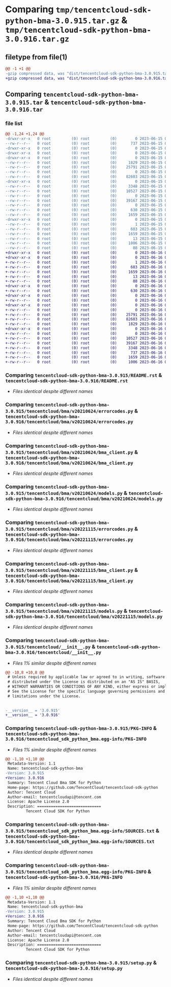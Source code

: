 # Comparing `tmp/tencentcloud-sdk-python-bma-3.0.915.tar.gz` & `tmp/tencentcloud-sdk-python-bma-3.0.916.tar.gz`

## filetype from file(1)

```diff
@@ -1 +1 @@
-gzip compressed data, was "dist/tencentcloud-sdk-python-bma-3.0.915.tar", last modified: Thu Jun 15 00:18:47 2023, max compression
+gzip compressed data, was "dist/tencentcloud-sdk-python-bma-3.0.916.tar", last modified: Fri Jun 16 00:27:42 2023, max compression
```

## Comparing `tencentcloud-sdk-python-bma-3.0.915.tar` & `tencentcloud-sdk-python-bma-3.0.916.tar`

### file list

```diff
@@ -1,24 +1,24 @@
-drwxr-xr-x   0 root         (0) root         (0)        0 2023-06-15 00:18:47.000000 tencentcloud-sdk-python-bma-3.0.915/
--rw-r--r--   0 root         (0) root         (0)      737 2023-06-15 00:18:47.000000 tencentcloud-sdk-python-bma-3.0.915/README.rst
-drwxr-xr-x   0 root         (0) root         (0)        0 2023-06-15 00:18:47.000000 tencentcloud-sdk-python-bma-3.0.915/tencentcloud/
-drwxr-xr-x   0 root         (0) root         (0)        0 2023-06-15 00:18:47.000000 tencentcloud-sdk-python-bma-3.0.915/tencentcloud/bma/
-drwxr-xr-x   0 root         (0) root         (0)        0 2023-06-15 00:18:47.000000 tencentcloud-sdk-python-bma-3.0.915/tencentcloud/bma/v20210624/
--rw-r--r--   0 root         (0) root         (0)     1829 2023-06-15 00:18:47.000000 tencentcloud-sdk-python-bma-3.0.915/tencentcloud/bma/v20210624/errorcodes.py
--rw-r--r--   0 root         (0) root         (0)    25791 2023-06-15 00:18:47.000000 tencentcloud-sdk-python-bma-3.0.915/tencentcloud/bma/v20210624/bma_client.py
--rw-r--r--   0 root         (0) root         (0)        0 2023-06-15 00:18:47.000000 tencentcloud-sdk-python-bma-3.0.915/tencentcloud/bma/v20210624/__init__.py
--rw-r--r--   0 root         (0) root         (0)    82603 2023-06-15 00:18:47.000000 tencentcloud-sdk-python-bma-3.0.915/tencentcloud/bma/v20210624/models.py
-drwxr-xr-x   0 root         (0) root         (0)        0 2023-06-15 00:18:47.000000 tencentcloud-sdk-python-bma-3.0.915/tencentcloud/bma/v20221115/
--rw-r--r--   0 root         (0) root         (0)     3348 2023-06-15 00:18:47.000000 tencentcloud-sdk-python-bma-3.0.915/tencentcloud/bma/v20221115/errorcodes.py
--rw-r--r--   0 root         (0) root         (0)    10527 2023-06-15 00:18:47.000000 tencentcloud-sdk-python-bma-3.0.915/tencentcloud/bma/v20221115/bma_client.py
--rw-r--r--   0 root         (0) root         (0)        0 2023-06-15 00:18:47.000000 tencentcloud-sdk-python-bma-3.0.915/tencentcloud/bma/v20221115/__init__.py
--rw-r--r--   0 root         (0) root         (0)    39167 2023-06-15 00:18:47.000000 tencentcloud-sdk-python-bma-3.0.915/tencentcloud/bma/v20221115/models.py
--rw-r--r--   0 root         (0) root         (0)        0 2023-06-15 00:18:47.000000 tencentcloud-sdk-python-bma-3.0.915/tencentcloud/bma/__init__.py
--rw-r--r--   0 root         (0) root         (0)      630 2023-06-15 00:18:47.000000 tencentcloud-sdk-python-bma-3.0.915/tencentcloud/__init__.py
--rw-r--r--   0 root         (0) root         (0)     1659 2023-06-15 00:18:47.000000 tencentcloud-sdk-python-bma-3.0.915/PKG-INFO
-drwxr-xr-x   0 root         (0) root         (0)        0 2023-06-15 00:18:47.000000 tencentcloud-sdk-python-bma-3.0.915/tencentcloud_sdk_python_bma.egg-info/
--rw-r--r--   0 root         (0) root         (0)        1 2023-06-15 00:18:47.000000 tencentcloud-sdk-python-bma-3.0.915/tencentcloud_sdk_python_bma.egg-info/dependency_links.txt
--rw-r--r--   0 root         (0) root         (0)      603 2023-06-15 00:18:47.000000 tencentcloud-sdk-python-bma-3.0.915/tencentcloud_sdk_python_bma.egg-info/SOURCES.txt
--rw-r--r--   0 root         (0) root         (0)     1659 2023-06-15 00:18:47.000000 tencentcloud-sdk-python-bma-3.0.915/tencentcloud_sdk_python_bma.egg-info/PKG-INFO
--rw-r--r--   0 root         (0) root         (0)       13 2023-06-15 00:18:47.000000 tencentcloud-sdk-python-bma-3.0.915/tencentcloud_sdk_python_bma.egg-info/top_level.txt
--rw-r--r--   0 root         (0) root         (0)     1006 2023-06-15 00:18:47.000000 tencentcloud-sdk-python-bma-3.0.915/setup.py
--rw-r--r--   0 root         (0) root         (0)       88 2023-06-15 00:18:47.000000 tencentcloud-sdk-python-bma-3.0.915/setup.cfg
+drwxr-xr-x   0 root         (0) root         (0)        0 2023-06-16 00:27:42.000000 tencentcloud-sdk-python-bma-3.0.916/
+drwxr-xr-x   0 root         (0) root         (0)        0 2023-06-16 00:27:42.000000 tencentcloud-sdk-python-bma-3.0.916/tencentcloud_sdk_python_bma.egg-info/
+-rw-r--r--   0 root         (0) root         (0)        1 2023-06-16 00:27:42.000000 tencentcloud-sdk-python-bma-3.0.916/tencentcloud_sdk_python_bma.egg-info/dependency_links.txt
+-rw-r--r--   0 root         (0) root         (0)      603 2023-06-16 00:27:42.000000 tencentcloud-sdk-python-bma-3.0.916/tencentcloud_sdk_python_bma.egg-info/SOURCES.txt
+-rw-r--r--   0 root         (0) root         (0)     1659 2023-06-16 00:27:42.000000 tencentcloud-sdk-python-bma-3.0.916/tencentcloud_sdk_python_bma.egg-info/PKG-INFO
+-rw-r--r--   0 root         (0) root         (0)       13 2023-06-16 00:27:42.000000 tencentcloud-sdk-python-bma-3.0.916/tencentcloud_sdk_python_bma.egg-info/top_level.txt
+-rw-r--r--   0 root         (0) root         (0)       88 2023-06-16 00:27:42.000000 tencentcloud-sdk-python-bma-3.0.916/setup.cfg
+drwxr-xr-x   0 root         (0) root         (0)        0 2023-06-16 00:27:42.000000 tencentcloud-sdk-python-bma-3.0.916/tencentcloud/
+-rw-r--r--   0 root         (0) root         (0)      630 2023-06-16 00:27:42.000000 tencentcloud-sdk-python-bma-3.0.916/tencentcloud/__init__.py
+drwxr-xr-x   0 root         (0) root         (0)        0 2023-06-16 00:27:42.000000 tencentcloud-sdk-python-bma-3.0.916/tencentcloud/bma/
+-rw-r--r--   0 root         (0) root         (0)        0 2023-06-16 00:27:42.000000 tencentcloud-sdk-python-bma-3.0.916/tencentcloud/bma/__init__.py
+drwxr-xr-x   0 root         (0) root         (0)        0 2023-06-16 00:27:42.000000 tencentcloud-sdk-python-bma-3.0.916/tencentcloud/bma/v20210624/
+-rw-r--r--   0 root         (0) root         (0)        0 2023-06-16 00:27:42.000000 tencentcloud-sdk-python-bma-3.0.916/tencentcloud/bma/v20210624/__init__.py
+-rw-r--r--   0 root         (0) root         (0)    25791 2023-06-16 00:27:42.000000 tencentcloud-sdk-python-bma-3.0.916/tencentcloud/bma/v20210624/bma_client.py
+-rw-r--r--   0 root         (0) root         (0)    82603 2023-06-16 00:27:42.000000 tencentcloud-sdk-python-bma-3.0.916/tencentcloud/bma/v20210624/models.py
+-rw-r--r--   0 root         (0) root         (0)     1829 2023-06-16 00:27:42.000000 tencentcloud-sdk-python-bma-3.0.916/tencentcloud/bma/v20210624/errorcodes.py
+drwxr-xr-x   0 root         (0) root         (0)        0 2023-06-16 00:27:42.000000 tencentcloud-sdk-python-bma-3.0.916/tencentcloud/bma/v20221115/
+-rw-r--r--   0 root         (0) root         (0)        0 2023-06-16 00:27:42.000000 tencentcloud-sdk-python-bma-3.0.916/tencentcloud/bma/v20221115/__init__.py
+-rw-r--r--   0 root         (0) root         (0)    10527 2023-06-16 00:27:42.000000 tencentcloud-sdk-python-bma-3.0.916/tencentcloud/bma/v20221115/bma_client.py
+-rw-r--r--   0 root         (0) root         (0)    39167 2023-06-16 00:27:42.000000 tencentcloud-sdk-python-bma-3.0.916/tencentcloud/bma/v20221115/models.py
+-rw-r--r--   0 root         (0) root         (0)     3348 2023-06-16 00:27:42.000000 tencentcloud-sdk-python-bma-3.0.916/tencentcloud/bma/v20221115/errorcodes.py
+-rw-r--r--   0 root         (0) root         (0)      737 2023-06-16 00:27:42.000000 tencentcloud-sdk-python-bma-3.0.916/README.rst
+-rw-r--r--   0 root         (0) root         (0)     1659 2023-06-16 00:27:42.000000 tencentcloud-sdk-python-bma-3.0.916/PKG-INFO
+-rw-r--r--   0 root         (0) root         (0)     1006 2023-06-16 00:27:42.000000 tencentcloud-sdk-python-bma-3.0.916/setup.py
```

### Comparing `tencentcloud-sdk-python-bma-3.0.915/README.rst` & `tencentcloud-sdk-python-bma-3.0.916/README.rst`

 * *Files identical despite different names*

### Comparing `tencentcloud-sdk-python-bma-3.0.915/tencentcloud/bma/v20210624/errorcodes.py` & `tencentcloud-sdk-python-bma-3.0.916/tencentcloud/bma/v20210624/errorcodes.py`

 * *Files identical despite different names*

### Comparing `tencentcloud-sdk-python-bma-3.0.915/tencentcloud/bma/v20210624/bma_client.py` & `tencentcloud-sdk-python-bma-3.0.916/tencentcloud/bma/v20210624/bma_client.py`

 * *Files identical despite different names*

### Comparing `tencentcloud-sdk-python-bma-3.0.915/tencentcloud/bma/v20210624/models.py` & `tencentcloud-sdk-python-bma-3.0.916/tencentcloud/bma/v20210624/models.py`

 * *Files identical despite different names*

### Comparing `tencentcloud-sdk-python-bma-3.0.915/tencentcloud/bma/v20221115/errorcodes.py` & `tencentcloud-sdk-python-bma-3.0.916/tencentcloud/bma/v20221115/errorcodes.py`

 * *Files identical despite different names*

### Comparing `tencentcloud-sdk-python-bma-3.0.915/tencentcloud/bma/v20221115/bma_client.py` & `tencentcloud-sdk-python-bma-3.0.916/tencentcloud/bma/v20221115/bma_client.py`

 * *Files identical despite different names*

### Comparing `tencentcloud-sdk-python-bma-3.0.915/tencentcloud/bma/v20221115/models.py` & `tencentcloud-sdk-python-bma-3.0.916/tencentcloud/bma/v20221115/models.py`

 * *Files identical despite different names*

### Comparing `tencentcloud-sdk-python-bma-3.0.915/tencentcloud/__init__.py` & `tencentcloud-sdk-python-bma-3.0.916/tencentcloud/__init__.py`

 * *Files 1% similar despite different names*

```diff
@@ -10,8 +10,8 @@
 # Unless required by applicable law or agreed to in writing, software
 # distributed under the License is distributed on an "AS IS" BASIS,
 # WITHOUT WARRANTIES OR CONDITIONS OF ANY KIND, either express or implied.
 # See the License for the specific language governing permissions and
 # limitations under the License.
 
 
-__version__ = '3.0.915'
+__version__ = '3.0.916'
```

### Comparing `tencentcloud-sdk-python-bma-3.0.915/PKG-INFO` & `tencentcloud-sdk-python-bma-3.0.916/tencentcloud_sdk_python_bma.egg-info/PKG-INFO`

 * *Files 1% similar despite different names*

```diff
@@ -1,10 +1,10 @@
 Metadata-Version: 1.1
 Name: tencentcloud-sdk-python-bma
-Version: 3.0.915
+Version: 3.0.916
 Summary: Tencent Cloud Bma SDK for Python
 Home-page: https://github.com/TencentCloud/tencentcloud-sdk-python
 Author: Tencent Cloud
 Author-email: tencentcloudapi@tencent.com
 License: Apache License 2.0
 Description: ============================
         Tencent Cloud SDK for Python
```

### Comparing `tencentcloud-sdk-python-bma-3.0.915/tencentcloud_sdk_python_bma.egg-info/SOURCES.txt` & `tencentcloud-sdk-python-bma-3.0.916/tencentcloud_sdk_python_bma.egg-info/SOURCES.txt`

 * *Files identical despite different names*

### Comparing `tencentcloud-sdk-python-bma-3.0.915/tencentcloud_sdk_python_bma.egg-info/PKG-INFO` & `tencentcloud-sdk-python-bma-3.0.916/PKG-INFO`

 * *Files 1% similar despite different names*

```diff
@@ -1,10 +1,10 @@
 Metadata-Version: 1.1
 Name: tencentcloud-sdk-python-bma
-Version: 3.0.915
+Version: 3.0.916
 Summary: Tencent Cloud Bma SDK for Python
 Home-page: https://github.com/TencentCloud/tencentcloud-sdk-python
 Author: Tencent Cloud
 Author-email: tencentcloudapi@tencent.com
 License: Apache License 2.0
 Description: ============================
         Tencent Cloud SDK for Python
```

### Comparing `tencentcloud-sdk-python-bma-3.0.915/setup.py` & `tencentcloud-sdk-python-bma-3.0.916/setup.py`

 * *Files identical despite different names*

